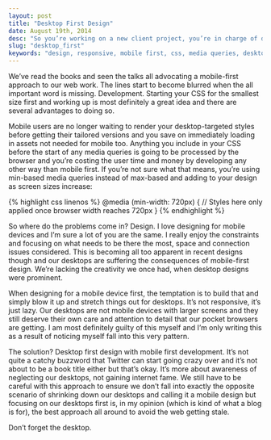 ```yaml
---
layout: post
title: "Desktop First Design"
date: August 19th, 2014
desc: "So you’re working on a new client project, you’re in charge of design and you’re starting with a blank canvas. Speaking of which, you fired up your graphics application of choice and started fresh with a width of 320 pixels. You’re doing it wrong."
slug: "desktop_first"
keywords: "design, responsive, mobile first, css, media queries, desktop first, Dave McNally, davemcnally"
---
```


We’ve read the books and seen the talks all advocating a mobile-first approach to our web work. The lines start to become blurred when the all important word is missing. Development. Starting your CSS for the smallest size first and working up is most definitely a great idea and there are several advantages to doing so.

Mobile users are no longer waiting to render your desktop-targeted styles before getting their tailored versions and you save on immediately loading in assets not needed for mobile too. Anything you include in your CSS before the start of any media queries is going to be processed by the browser and you’re costing the user time and money by developing any other way than mobile first. If you’re not sure what that means, you’re using min-based media queries instead of max-based and adding to your design as screen sizes increase:

{% highlight css linenos %}
@media (min-width: 720px) {
    // Styles here only applied once browser width reaches 720px
}
{% endhighlight %}

So where do the problems come in? Design. I love designing for mobile devices and I’m sure a lot of you are the same. I really enjoy the constraints and focusing on what needs to be there the most, space and connection issues considered. This is becoming all too apparent in recent designs though and our desktops are suffering the consequences of mobile-first design. We’re lacking the creativity we once had, when desktop designs were prominent.

When designing for a mobile device first, the temptation is to build that and simply blow it up and stretch things out for desktops. It’s not responsive, it’s just lazy. Our desktops are not mobile devices with larger screens and they still deserve their own care and attention to detail that our pocket browsers are getting. I am most definitely guilty of this myself and I’m only writing this as a result of noticing myself fall into this very pattern.

The solution? Desktop first design with mobile first development. It’s not quite a catchy buzzword that Twitter can start going crazy over and it’s not about to be a book title either but that’s okay. It’s more about awareness of neglecting our desktops, not gaining internet fame. We still have to be careful with this approach to ensure we don’t fall into exactly the opposite scenario of shrinking down our desktops and calling it a mobile design but focusing on our desktops first is, in my opinion (which is kind of what a blog is for), the best approach all around to avoid the web getting stale.

Don’t forget the desktop.